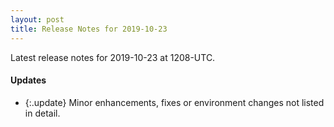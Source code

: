 ```yaml
---
layout: post
title: Release Notes for 2019-10-23
---
```


Latest release notes for 2019-10-23 at 1208-UTC.

<div class='updates' markdown='1'>

#### Updates

- {:.update} Minor enhancements, fixes or environment changes not listed in detail.

</div>


